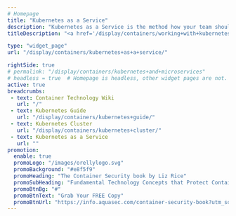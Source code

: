 ```yaml
---
# Homepage
title: "Kubernetes as a Service"
description: "Kubernetes as a Service is the method how your team should organize, or service, pods and the policy by which your team accesses them. Often called a microservice, this organization depends on a variety of unique variables. This Page gathers resources about managed Kubernetes platforms like Amazon EKS, Azure container service and GKE."
titleDescription: "<a href='/display/containers/working+with+kubernetes+dashboard'>Kubernetes </a> as a Service is the method how your team should organize, or service, pods and the policy by which your team accesses them. Often called a microservice, this organization depends on a variety of unique variables. This Page gathers resources about managed Kubernetes platforms like Amazon EKS, Azure container service and GKE." 

type: "widget_page"
url: "/display/containers/kubernetes+as+a+service/" 

rightSide: true 
# permalink: "/display/containers/kubernetes+and+microservices"
# headless = true  # Homepage is headless, other widget pages are not.
active: true
breadcrumbs:
 - text: Container Technology Wiki
   url: "/"
 - text: Kubernetes Guide
   url: "/display/containers/kubernetes+guide/"
 - text: Kubernetes Cluster
   url: "/display/containers/kubernetes+cluster/"
 - text: Kubernetes as a Service
   url: ""
promotion:
  enable: true
  promoLogo: "/images/orellylogo.svg"
  promoBackground: "#e8f5f9"
  promoHeading: "The Container Security book by Liz Rice"
  promoSubHeading: "Fundamental Technology Concepts that Protect Containerized Applications"
  promoBtnBg: "#"
  promoBtnText: "Grab Your FREE Copy"
  promoBtnUrl: "https://info.aquasec.com/container-security-book?utm_source=wiki"
---
```


